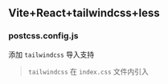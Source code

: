 ## Vite+React+tailwindcss+less

### postcss.config.js
添加 `tailwindcss` 导入支持

> `tailwindcss` 在 `index.css` 文件内引入